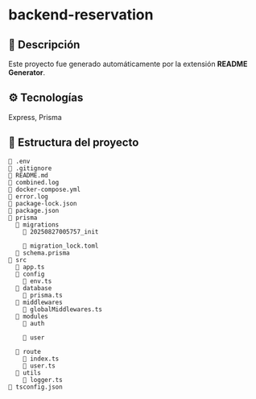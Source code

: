 # backend-reservation

## 📖 Descripción
Este proyecto fue generado automáticamente por la extensión **README Generator**.

## ⚙️ Tecnologías
Express, Prisma

## 📂 Estructura del proyecto
```
📄 .env
📄 .gitignore
📄 README.md
📄 combined.log
📄 docker-compose.yml
📄 error.log
📄 package-lock.json
📄 package.json
📂 prisma
  📂 migrations
    📂 20250827005757_init

    📄 migration_lock.toml
  📄 schema.prisma
📂 src
  📄 app.ts
  📂 config
    📄 env.ts
  📂 database
    📄 prisma.ts
  📂 middlewares
    📄 globalMiddlewares.ts
  📂 modules
    📂 auth

    📂 user

  📂 route
    📄 index.ts
    📄 user.ts
  📂 utils
    📄 logger.ts
📄 tsconfig.json
```
